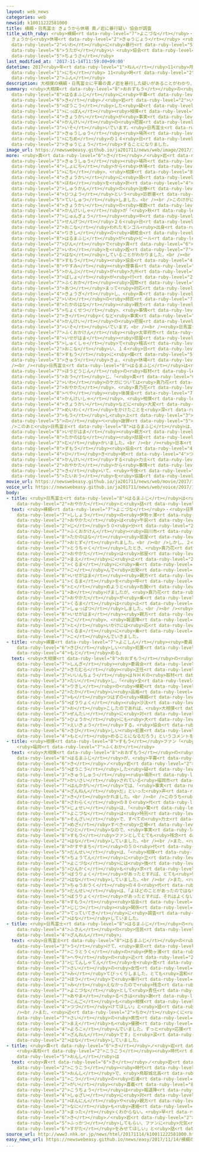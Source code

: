 ```yaml
---
layout: web_news
categories: web
newsid: k10011222581000
title: 横綱・日馬富士 きょうから休場 貴ノ岩に暴行疑い 協会が調査
title_with_ruby: <ruby>横綱<rt data-ruby-level="7">よこづな</rt></ruby>・<ruby>日馬富士<rt data-ruby-level="8">はるまふじ</rt></ruby>
  きょうから<ruby>休場<rt data-ruby-level="2">きゅうじょう</rt></ruby> <ruby>貴<rt data-ruby-level="6">き</rt></ruby>ノ<ruby>岩<rt
  data-ruby-level="2">いわ</rt></ruby>に<ruby>暴行<rt data-ruby-level="5">ぼうこう</rt></ruby><ruby>疑<rt
  data-ruby-level="6">うたが</rt></ruby>い <ruby>協会<rt data-ruby-level="4">きょうかい</rt></ruby>が<ruby>調査<rt
  data-ruby-level="5">ちょうさ</rt></ruby>
last_modified_at: '2017-11-14T11:59:00+09:00'
datetime: 2017<ruby>年<rt data-ruby-level="1">ねん</rt></ruby>11<ruby>月<rt data-ruby-level="1">がつ</rt></ruby>14<ruby>日<rt
  data-ruby-level="1">にち</rt></ruby> 11<ruby>時<rt data-ruby-level="2">じ</rt></ruby>59<ruby>分<rt
  data-ruby-level="2">ふん</rt></ruby>
description: 大相撲の横綱・日馬富士に平幕の貴ノ岩を暴行した疑いがあることがわかり、日本相撲協会が事実関係の把握を急いでいます。日馬富士は、九州場所３日目の１４日から休場することになりました。
summary: <ruby>大相撲<rt data-ruby-level="8">おおずもう</rt></ruby>の<ruby>横綱<rt data-ruby-level="7">よこづな</rt></ruby>・<ruby>日馬富士<rt
  data-ruby-level="8">はるまふじ</rt></ruby>に<ruby>平幕<rt data-ruby-level="6">ひらまく</rt></ruby>の<ruby>貴<rt
  data-ruby-level="6">き</rt></ruby>ノ<ruby>岩<rt data-ruby-level="2">いわ</rt></ruby>を<ruby>暴行<rt
  data-ruby-level="5">ぼうこう</rt></ruby>した<ruby>疑<rt data-ruby-level="6">うたが</rt></ruby>いがあることがわかり、<ruby>日本<rt
  data-ruby-level="1">にっぽん</rt></ruby><ruby>相撲<rt data-ruby-level="8">すもう</rt></ruby><ruby>協会<rt
  data-ruby-level="4">きょうかい</rt></ruby>が<ruby>事実<rt data-ruby-level="3">じじつ</rt></ruby><ruby>関係<rt
  data-ruby-level="4">かんけい</rt></ruby>の<ruby>把握<rt data-ruby-level="7">はあく</rt></ruby>を<ruby>急<rt
  data-ruby-level="3">いそ</rt></ruby>いでいます。<ruby>日馬富士<rt data-ruby-level="8">はるまふじ</rt></ruby>は、<ruby>九州<rt
  data-ruby-level="3">きゅうしゅう</rt></ruby><ruby>場所<rt data-ruby-level="3">ばしょ</rt></ruby>３<ruby>日目<rt
  data-ruby-level="1">にちめ</rt></ruby>の１４<ruby>日<rt data-ruby-level="1">にち</rt></ruby>から<ruby>休場<rt
  data-ruby-level="2">きゅうじょう</rt></ruby>することになりました。
image_url: https://newswebeasy.github.io/ja201711/news/web/image/2017/11/14/K10011222581_1711141032_1711141033_01_02.jpg
more: <ruby>貴<rt data-ruby-level="6">き</rt></ruby>ノ<ruby>岩<rt data-ruby-level="2">いわ</rt></ruby>は、<ruby>九州<rt
  data-ruby-level="3">きゅうしゅう</rt></ruby><ruby>場所<rt data-ruby-level="3">ばしょ</rt></ruby>を<ruby>初日<rt
  data-ruby-level="4">しょにち</rt></ruby>から<ruby>休場<rt data-ruby-level="2">きゅうじょう</rt></ruby>し１３<ruby>日<rt
  data-ruby-level="1">にち</rt></ruby>、<ruby>相撲<rt data-ruby-level="8">すもう</rt></ruby><ruby>協会<rt
  data-ruby-level="4">きょうかい</rt></ruby>に<ruby>頭<rt data-ruby-level="2">あたま</rt></ruby>の<ruby>骨<rt
  data-ruby-level="6">ほね</rt></ruby>を<ruby>折<rt data-ruby-level="4">お</rt></ruby>るなどのけがで２<ruby>週間<rt
  data-ruby-level="2">しゅうかん</rt></ruby>の<ruby>治療<rt data-ruby-level="7">ちりょう</rt></ruby>が<ruby>必要<rt
  data-ruby-level="4">ひつよう</rt></ruby>という<ruby>診断書<rt data-ruby-level="7">しんだんしょ</rt></ruby>を<ruby>提出<rt
  data-ruby-level="5">ていしゅつ</rt></ruby>しました。<br /><br />このけがについて、<ruby>相撲<rt data-ruby-level="8">すもう</rt></ruby><ruby>協会<rt
  data-ruby-level="4">きょうかい</rt></ruby>の<ruby>複数<rt data-ruby-level="5">ふくすう</rt></ruby>の<ruby>関係者<rt
  data-ruby-level="4">かんけいしゃ</rt></ruby>が「<ruby>秋<rt data-ruby-level="2">あき</rt></ruby><ruby>巡業<rt
  data-ruby-level="7">じゅんぎょう</rt></ruby><ruby>中<rt data-ruby-level="1">ちゅう</rt></ruby>の<ruby>先月<rt
  data-ruby-level="1">せんげつ</rt></ruby>２６<ruby>日<rt data-ruby-level="1">にち</rt></ruby>に<ruby>行<rt
  data-ruby-level="2">おこな</rt></ruby>われたモンゴル<ruby>出身<rt data-ruby-level="3">しゅっしん</rt></ruby><ruby>力士<rt
  data-ruby-level="4">りきし</rt></ruby>の<ruby>親睦会<rt data-ruby-level="7">しんぼくかい</rt></ruby>で、<ruby>日馬富士<rt
  data-ruby-level="8">はるまふじ</rt></ruby>が<ruby>ビール<rt data-ruby-level="7">びーる</rt></ruby><ruby>瓶<rt
  data-ruby-level="7">びん</rt></ruby>で<ruby>貴<rt data-ruby-level="6">き</rt></ruby>ノ<ruby>岩<rt
  data-ruby-level="2">いわ</rt></ruby>を<ruby>殴<rt data-ruby-level="7">なぐ</rt></ruby>った」と<ruby>話<rt
  data-ruby-level="2">はな</rt></ruby>していることがわかりました。<br /><br /><ruby>日本<rt data-ruby-level="1">にっぽん</rt></ruby><ruby>相撲<rt
  data-ruby-level="8">すもう</rt></ruby><ruby>協会<rt data-ruby-level="4">きょうかい</rt></ruby>は<ruby>八角<rt
  data-ruby-level="8">やすみ</rt></ruby><ruby>理事長<rt data-ruby-level="3">りじちょう</rt></ruby>など<ruby>幹部<rt
  data-ruby-level="5">かんぶ</rt></ruby>が<ruby>九州<rt data-ruby-level="3">きゅうしゅう</rt></ruby><ruby>場所<rt
  data-ruby-level="3">ばしょ</rt></ruby>が<ruby>行<rt data-ruby-level="2">おこな</rt></ruby>われている<ruby>福岡<rt
  data-ruby-level="7">ふくおか</rt></ruby><ruby>国際<rt data-ruby-level="5">こくさい</rt></ruby>センターに<ruby>集<rt
  data-ruby-level="3">あつ</rt></ruby>まって<ruby>対応<rt data-ruby-level="5">たいおう</rt></ruby>を<ruby>協議<rt
  data-ruby-level="4">きょうぎ</rt></ruby>し、<ruby>貴<rt data-ruby-level="6">き</rt></ruby>ノ<ruby>岩<rt
  data-ruby-level="2">いわ</rt></ruby>の<ruby>師匠<rt data-ruby-level="7">ししょう</rt></ruby>の<ruby>貴乃花<rt
  data-ruby-level="8">たかのはな</rt></ruby><ruby>親方<rt data-ruby-level="2">おやかた</rt></ruby>などから、<ruby>直接<rt
  data-ruby-level="5">ちょくせつ</rt></ruby>、<ruby>事情<rt data-ruby-level="5">じじょう</rt></ruby>を<ruby>聞<rt
  data-ruby-level="2">き</rt></ruby>くなど<ruby>事実<rt data-ruby-level="3">じじつ</rt></ruby><ruby>関係<rt
  data-ruby-level="4">かんけい</rt></ruby>の<ruby>把握<rt data-ruby-level="7">はあく</rt></ruby>を<ruby>急<rt
  data-ruby-level="3">いそ</rt></ruby>いでいます。<br /><br /><ruby>日馬富士<rt data-ruby-level="8">はるまふじ</rt></ruby>は、<ruby>福岡県<rt
  data-ruby-level="7">ふくおかけん</rt></ruby><ruby>太宰府市<rt data-ruby-level="7">だざいふし</rt></ruby>の<ruby>伊勢ヶ濱<rt
  data-ruby-level="8">いせがはま</rt></ruby><ruby>部屋<rt data-ruby-level="8">へや</rt></ruby>の<ruby>宿舎<rt
  data-ruby-level="5">しゅくしゃ</rt></ruby>で<ruby>稽古<rt data-ruby-level="7">けいこ</rt></ruby>を<ruby>行<rt
  data-ruby-level="2">おこな</rt></ruby>い、１４<ruby>日<rt data-ruby-level="1">にち</rt></ruby>の<ruby>相撲<rt
  data-ruby-level="8">すもう</rt></ruby>に<ruby>備<rt data-ruby-level="5">そな</rt></ruby>えていましたが、<ruby>急<rt
  data-ruby-level="3">きゅう</rt></ruby>きょ、<ruby>休場<rt data-ruby-level="2">きゅうじょう</rt></ruby>することになりました。<br
  /><br /><ruby>日馬富士<rt data-ruby-level="8">はるまふじ</rt></ruby>は<ruby>稽古<rt data-ruby-level="7">けいこ</rt></ruby>のあと<ruby>報道陣<rt
  data-ruby-level="7">ほうどうじん</rt></ruby>の<ruby>取材<rt data-ruby-level="4">しゅざい</rt></ruby>に<ruby>応<rt
  data-ruby-level="5">おう</rt></ruby>じ、「<ruby>貴<rt data-ruby-level="6">き</rt></ruby>ノ<ruby>岩<rt
  data-ruby-level="2">いわ</rt></ruby>のケガについては<ruby>貴乃花<rt data-ruby-level="8">たかのはな</rt></ruby><ruby>親方<rt
  data-ruby-level="2">おやかた</rt></ruby>、<ruby>貴乃花<rt data-ruby-level="8">たかのはな</rt></ruby><ruby>部屋<rt
  data-ruby-level="8">べや</rt></ruby><ruby>後援会<rt data-ruby-level="7">こうえんかい</rt></ruby>の<ruby>関係者<rt
  data-ruby-level="4">かんけいしゃ</rt></ruby>、<ruby>相撲<rt data-ruby-level="8">すもう</rt></ruby><ruby>協会<rt
  data-ruby-level="4">きょうかい</rt></ruby>などに<ruby>大変<rt data-ruby-level="4">たいへん</rt></ruby><ruby>迷惑<rt
  data-ruby-level="7">めいわく</rt></ruby>をかけたことを<ruby>深<rt data-ruby-level="3">ふか</rt></ruby>くおわび<ruby>申<rt
  data-ruby-level="3">もう</rt></ruby>し<ruby>上<rt data-ruby-level="3">あ</rt></ruby>げます」と<ruby>述<rt
  data-ruby-level="5">の</rt></ruby>べ<ruby>謝罪<rt data-ruby-level="5">しゃざい</rt></ruby>しました。<br
  />このあと<ruby>日馬富士<rt data-ruby-level="8">はるまふじ</rt></ruby>は、<ruby>師匠<rt data-ruby-level="7">ししょう</rt></ruby>の<ruby>伊勢ヶ濱<rt
  data-ruby-level="8">いせがはま</rt></ruby><ruby>親方<rt data-ruby-level="2">おやかた</rt></ruby>とともに<ruby>貴乃花<rt
  data-ruby-level="8">たかのはな</rt></ruby><ruby>部屋<rt data-ruby-level="8">べや</rt></ruby>に<ruby>向<rt
  data-ruby-level="3">む</rt></ruby>かいました。<br /><br /><ruby>日本<rt data-ruby-level="1">にっぽん</rt></ruby><ruby>相撲<rt
  data-ruby-level="8">すもう</rt></ruby><ruby>協会<rt data-ruby-level="4">きょうかい</rt></ruby>は、<ruby>引<rt
  data-ruby-level="4">ひ</rt></ruby>き<ruby>続<rt data-ruby-level="4">つづ</rt></ruby>き<ruby>関係<rt
  data-ruby-level="4">かんけい</rt></ruby>する<ruby>力士<rt data-ruby-level="4">りきし</rt></ruby>や<ruby>親方<rt
  data-ruby-level="2">おやかた</rt></ruby>から<ruby>事情<rt data-ruby-level="5">じじょう</rt></ruby>を<ruby>聞<rt
  data-ruby-level="2">き</rt></ruby>いて、<ruby>今後<rt data-ruby-level="2">こんご</rt></ruby>の<ruby>対応<rt
  data-ruby-level="5">たいおう</rt></ruby>を<ruby>協議<rt data-ruby-level="4">きょうぎ</rt></ruby>することにしています。
movie_url: https://newswebeasy.github.io/ja201711/news/web/movie/2017/11/14/k10011222581_201711141208_201711141209.mp4
voice_url: https://newswebeasy.github.io/ja201711/news/web/voice/2017/11/14/k10011222581_201711141208_201711141209.mp3
body:
- title: <ruby>日馬富士<rt data-ruby-level="8">はるまふじ</rt></ruby>は<ruby>貴乃花<rt data-ruby-level="8">たかのはな</rt></ruby><ruby>親方<rt
    data-ruby-level="2">おやかた</rt></ruby>と<ruby>話<rt data-ruby-level="2">はな</rt></ruby>せず
  text: <ruby>横綱<rt data-ruby-level="7">よこづな</rt></ruby>・<ruby>日馬富士<rt data-ruby-level="8">はるまふじ</rt></ruby>と<ruby>師匠<rt
    data-ruby-level="7">ししょう</rt></ruby>の<ruby>伊勢ヶ濱<rt data-ruby-level="8">いせがはま</rt></ruby><ruby>親方<rt
    data-ruby-level="2">おやかた</rt></ruby>は<ruby>午前<rt data-ruby-level="2">ごぜん</rt></ruby>１１<ruby>時<rt
    data-ruby-level="2">じ</rt></ruby>５０<ruby>分<rt data-ruby-level="2">ふん</rt></ruby>ごろ、<ruby>福岡県<rt
    data-ruby-level="7">ふくおかけん</rt></ruby><ruby>田川市<rt data-ruby-level="2">たがわし</rt></ruby>の<ruby>貴乃花<rt
    data-ruby-level="8">たかのはな</rt></ruby><ruby>部屋<rt data-ruby-level="8">べや</rt></ruby>を<ruby>訪<rt
    data-ruby-level="7">おとず</rt></ruby>れました。<br /><br />しかし、２<ruby>人<rt data-ruby-level="1">にん</rt></ruby>が<ruby>到着<rt
    data-ruby-level="7">とうちゃく</rt></ruby>したとき、<ruby>貴乃花<rt data-ruby-level="8">たかのはな</rt></ruby><ruby>親方<rt
    data-ruby-level="2">おやかた</rt></ruby>は<ruby>部屋<rt data-ruby-level="8">へや</rt></ruby>の<ruby>前<rt
    data-ruby-level="2">まえ</rt></ruby>に<ruby>止<rt data-ruby-level="2">と</rt></ruby>めていた<ruby>車<rt
    data-ruby-level="1">くるま</rt></ruby>に<ruby>乗<rt data-ruby-level="7">の</rt></ruby>り<ruby>込<rt
    data-ruby-level="7">こ</rt></ruby>んで<ruby>出発<rt data-ruby-level="3">しゅっぱつ</rt></ruby>しようとしていたところで、<ruby>伊勢ヶ濱<rt
    data-ruby-level="8">いせがはま</rt></ruby><ruby>親方<rt data-ruby-level="2">おやかた</rt></ruby>が<ruby>車<rt
    data-ruby-level="1">くるま</rt></ruby>を<ruby>呼<rt data-ruby-level="6">よ</rt></ruby>び<ruby>止<rt
    data-ruby-level="6">と</rt></ruby>めようと<ruby>右腕<rt data-ruby-level="7">みぎうで</rt></ruby>を<ruby>上<rt
    data-ruby-level="1">あ</rt></ruby>げましたが、<ruby>貴乃花<rt data-ruby-level="8">たかのはな</rt></ruby><ruby>親方<rt
    data-ruby-level="2">おやかた</rt></ruby>が<ruby>乗<rt data-ruby-level="3">の</rt></ruby>った<ruby>車<rt
    data-ruby-level="1">くるま</rt></ruby>は<ruby>止<rt data-ruby-level="2">と</rt></ruby>まらずにそのまま<ruby>出発<rt
    data-ruby-level="3">しゅっぱつ</rt></ruby>しました。<br /><br /><ruby>日馬富士<rt data-ruby-level="8">はるまふじ</rt></ruby>と<ruby>伊勢ヶ濱<rt
    data-ruby-level="8">いせがはま</rt></ruby><ruby>親方<rt data-ruby-level="2">おやかた</rt></ruby>は、その<ruby>後<rt
    data-ruby-level="2">ご</rt></ruby>、<ruby>報道陣<rt data-ruby-level="7">ほうどうじん</rt></ruby>の<ruby>問<rt
    data-ruby-level="3">と</rt></ruby>いかけには<ruby>応<rt data-ruby-level="5">おう</rt></ruby>じず、<ruby>車<rt
    data-ruby-level="1">くるま</rt></ruby>に<ruby>乗<rt data-ruby-level="7">の</rt></ruby>り<ruby>込<rt
    data-ruby-level="7">こ</rt></ruby>んでいきました。
- title: <ruby>横審<rt data-ruby-level="7">よこしん</rt></ruby><ruby>委員長<rt data-ruby-level="3">いいんちょう</rt></ruby>「<ruby>厳<rt
    data-ruby-level="6">きび</rt></ruby>しい<ruby>処置<rt data-ruby-level="6">しょち</rt></ruby><ruby>求<rt
    data-ruby-level="4">もと</rt></ruby>める」
  text: <ruby>大相撲<rt data-ruby-level="8">おおずもう</rt></ruby>の<ruby>横綱<rt data-ruby-level="7">よこづな</rt></ruby><ruby>審議<rt
    data-ruby-level="7">しんぎ</rt></ruby><ruby>委員会<rt data-ruby-level="3">いいんかい</rt></ruby>の<ruby>北村<rt
    data-ruby-level="2">きたむら</rt></ruby><ruby>正任<rt data-ruby-level="8">まさとう</rt></ruby><ruby>委員長<rt
    data-ruby-level="3">いいんちょう</rt></ruby>はＮＨＫの<ruby>取材<rt data-ruby-level="4">しゅざい</rt></ruby>に<ruby>対<rt
    data-ruby-level="3">たい</rt></ruby>し、「<ruby>全<rt data-ruby-level="3">ぜん</rt></ruby><ruby>力士<rt
    data-ruby-level="4">りきし</rt></ruby>の<ruby>模範<rt data-ruby-level="7">もはん</rt></ruby>となる<ruby>高<rt
    data-ruby-level="2">たか</rt></ruby>い<ruby>品格<rt data-ruby-level="5">ひんかく</rt></ruby>を<ruby>持<rt
    data-ruby-level="3">も</rt></ruby>つはずの<ruby>横綱<rt data-ruby-level="7">よこづな</rt></ruby>が<ruby>暴力<rt
    data-ruby-level="5">ぼうりょく</rt></ruby><ruby>沙汰<rt data-ruby-level="7">さた</rt></ruby>を<ruby>起<rt
    data-ruby-level="3">お</rt></ruby>こしたのであれば、<ruby>大相撲<rt data-ruby-level="8">おおずもう</rt></ruby><ruby>全体<rt
    data-ruby-level="3">ぜんたい</rt></ruby>に<ruby>対<rt data-ruby-level="3">たい</rt></ruby>する<ruby>評価<rt
    data-ruby-level="5">ひょうか</rt></ruby>にも<ruby>大<rt data-ruby-level="1">おお</rt></ruby>きく<ruby>影響<rt
    data-ruby-level="7">えいきょう</rt></ruby>する。<ruby>協会<rt data-ruby-level="4">きょうかい</rt></ruby>の<ruby>厳<rt
    data-ruby-level="6">きび</rt></ruby>しい<ruby>処置<rt data-ruby-level="6">しょち</rt></ruby>を<ruby>求<rt
    data-ruby-level="4">もと</rt></ruby>めることになるだろう」というコメントを<ruby>出<rt data-ruby-level="1">だ</rt></ruby>しました。
- title: <ruby>相撲<rt data-ruby-level="8">すもう</rt></ruby>ファン「<ruby>残念<rt data-ruby-level="4">ざんねん</rt></ruby>」
    <ruby>福岡<rt data-ruby-level="7">ふくおか</rt></ruby>
  text: <ruby>大相撲<rt data-ruby-level="8">おおずもう</rt></ruby>の<ruby>横綱<rt data-ruby-level="7">よこづな</rt></ruby>・<ruby>日馬富士<rt
    data-ruby-level="8">はるまふじ</rt></ruby>が、<ruby>平幕<rt data-ruby-level="6">ひらまく</rt></ruby>の<ruby>貴<rt
    data-ruby-level="6">き</rt></ruby>ノ<ruby>岩<rt data-ruby-level="2">いわ</rt></ruby>を<ruby>暴行<rt
    data-ruby-level="5">ぼうこう</rt></ruby>した<ruby>疑<rt data-ruby-level="6">うたが</rt></ruby>いがあることについて、<ruby>九州<rt
    data-ruby-level="3">きゅうしゅう</rt></ruby><ruby>場所<rt data-ruby-level="3">ばしょ</rt></ruby>が<ruby>開催<rt
    data-ruby-level="7">かいさい</rt></ruby>されている<ruby>福岡市<rt data-ruby-level="7">ふくおかし</rt></ruby>の<ruby>繁華街<rt
    data-ruby-level="7">はんかがい</rt></ruby>では、「<ruby>事実<rt data-ruby-level="3">じじつ</rt></ruby>であれば<ruby>残念<rt
    data-ruby-level="4">ざんねん</rt></ruby>だ」といった<ruby>声<rt data-ruby-level="2">こえ</rt></ruby>が<ruby>聞<rt
    data-ruby-level="2">き</rt></ruby>かれました。<br /><br />このうち<ruby>福岡市<rt data-ruby-level="7">ふくおかし</rt></ruby><ruby>早良区<rt
    data-ruby-level="8">さわらく</rt></ruby>の８０<ruby>代<rt data-ruby-level="3">だい</rt></ruby>の<ruby>女性<rt
    data-ruby-level="5">じょせい</rt></ruby>は、「<ruby>驚<rt data-ruby-level="7">おどろ</rt></ruby>きました。<ruby>横綱<rt
    data-ruby-level="7">よこづな</rt></ruby>は<ruby>特別<rt data-ruby-level="4">とくべつ</rt></ruby>な<ruby>存在<rt
    data-ruby-level="6">そんざい</rt></ruby>で、すべての<ruby>力士<rt data-ruby-level="4">りきし</rt></ruby>が<ruby>目指<rt
    data-ruby-level="3">めざ</rt></ruby>すべき<ruby>立場<rt data-ruby-level="2">たちば</rt></ruby>にある<ruby>人<rt
    data-ruby-level="1">ひと</rt></ruby>なので、<ruby>事実<rt data-ruby-level="3">じじつ</rt></ruby>であれば<ruby>相撲<rt
    data-ruby-level="8">すもう</rt></ruby>ファンとしてとても<ruby>残念<rt data-ruby-level="4">ざんねん</rt></ruby>です」と<ruby>話<rt
    data-ruby-level="2">はな</rt></ruby>していました。<br /><br />また、<ruby>福岡県<rt data-ruby-level="7">ふくおかけん</rt></ruby><ruby>粕屋町<rt
    data-ruby-level="8">かすやまち</rt></ruby>の５０<ruby>代<rt data-ruby-level="3">だい</rt></ruby>の<ruby>男性<rt
    data-ruby-level="5">だんせい</rt></ruby>は、「<ruby>相撲<rt data-ruby-level="8">すもう</rt></ruby>の<ruby>頂点<rt
    data-ruby-level="6">ちょうてん</rt></ruby>に<ruby>立<rt data-ruby-level="1">た</rt></ruby>つ<ruby>横綱<rt
    data-ruby-level="7">よこづな</rt></ruby>には<ruby>強<rt data-ruby-level="2">つよ</rt></ruby>さだけでなく<ruby>品格<rt
    data-ruby-level="5">ひんかく</rt></ruby>も<ruby>求<rt data-ruby-level="4">もと</rt></ruby>められるので、<ruby>暴力<rt
    data-ruby-level="5">ぼうりょく</rt></ruby>があったとすれば、とても<ruby>残念<rt data-ruby-level="4">ざんねん</rt></ruby>です」と<ruby>話<rt
    data-ruby-level="2">はな</rt></ruby>していました。<br /><br />また、<ruby>福岡市<rt data-ruby-level="7">ふくおかし</rt></ruby><ruby>中央区<rt
    data-ruby-level="3">ちゅうおうく</rt></ruby>の４０<ruby>代<rt data-ruby-level="3">だい</rt></ruby>の<ruby>男性<rt
    data-ruby-level="5">だんせい</rt></ruby>は、「よほどのことがあったのではないかと<ruby>思<rt data-ruby-level="2">おも</rt></ruby>いますが、<ruby>暴力<rt
    data-ruby-level="5">ぼうりょく</rt></ruby>があったとすれば、それはよくないことなので、<ruby>日本<rt data-ruby-level="1">にっぽん</rt></ruby><ruby>相撲<rt
    data-ruby-level="8">すもう</rt></ruby><ruby>協会<rt data-ruby-level="4">きょうかい</rt></ruby>には、<ruby>事実<rt
    data-ruby-level="3">じじつ</rt></ruby><ruby>関係<rt data-ruby-level="4">かんけい</rt></ruby>を<ruby>徹底的<rt
    data-ruby-level="7">てっていてき</rt></ruby>に<ruby>調査<rt data-ruby-level="5">ちょうさ</rt></ruby>してほしい」と<ruby>話<rt
    data-ruby-level="2">はな</rt></ruby>していました。
- title: <ruby>日馬富士<rt data-ruby-level="8">はるまふじ</rt></ruby>の<ruby>部屋<rt data-ruby-level="8">へや</rt></ruby><ruby>付近<rt
    data-ruby-level="4">ふきん</rt></ruby>の<ruby>住民<rt data-ruby-level="4">じゅうみん</rt></ruby>「<ruby>残念<rt
    data-ruby-level="4">ざんねん</rt></ruby>」
  text: <ruby>日馬富士<rt data-ruby-level="8">はるまふじ</rt></ruby>の<ruby>休場<rt data-ruby-level="2">きゅうじょう</rt></ruby>を<ruby>受<rt
    data-ruby-level="3">う</rt></ruby>けて、<ruby>東京<rt data-ruby-level="2">とうきょう</rt></ruby>・<ruby>江東区<rt
    data-ruby-level="7">こうとうく</rt></ruby>の<ruby>伊勢ヶ濱<rt data-ruby-level="8">いせがはま</rt></ruby><ruby>部屋<rt
    data-ruby-level="8">へや</rt></ruby>の<ruby>近<rt data-ruby-level="2">ちか</rt></ruby>くで<ruby>自転車店<rt
    data-ruby-level="3">じてんしゃてん</rt></ruby>を<ruby>営<rt data-ruby-level="5">いとな</rt></ruby>む７１<ruby>歳<rt
    data-ruby-level="7">さい</rt></ruby>の<ruby>女性<rt data-ruby-level="5">じょせい</rt></ruby>は「ニュースを<ruby>見<rt
    data-ruby-level="1">み</rt></ruby>てびっくりしました。とても<ruby>温和<rt data-ruby-level="3">おんわ</rt></ruby>な<ruby>方<rt
    data-ruby-level="2">ほう</rt></ruby>で<ruby>暴行<rt data-ruby-level="5">ぼうこう</rt></ruby>するようには<ruby>見<rt
    data-ruby-level="1">み</rt></ruby>えなかったので<ruby>残念<rt data-ruby-level="4">ざんねん</rt></ruby>です。<ruby>横綱<rt
    data-ruby-level="7">よこづな</rt></ruby>として<ruby>責任<rt data-ruby-level="5">せきにん</rt></ruby>がありしっかり<ruby>謝<rt
    data-ruby-level="7">あやま</rt></ruby>るべきは<ruby>謝<rt data-ruby-level="7">あやま</rt></ruby>って<ruby>今後<rt
    data-ruby-level="2">こんご</rt></ruby>も<ruby>相撲<rt data-ruby-level="8">すもう</rt></ruby>を<ruby>続<rt
    data-ruby-level="4">つづ</rt></ruby>けてほしい」と<ruby>話<rt data-ruby-level="2">はな</rt></ruby>していました。<br
    /><br />また、<ruby>近<rt data-ruby-level="2">ちか</rt></ruby>くに<ruby>住<rt data-ruby-level="3">す</rt></ruby>む８５<ruby>歳<rt
    data-ruby-level="7">さい</rt></ruby>の<ruby>男性<rt data-ruby-level="5">だんせい</rt></ruby>は「この<ruby>前<rt
    data-ruby-level="2">まえ</rt></ruby>も<ruby>優勝<rt data-ruby-level="6">ゆうしょう</rt></ruby>して<ruby>喜<rt
    data-ruby-level="4">よろこ</rt></ruby>んでいました。ずっと<ruby>応援<rt data-ruby-level="7">おうえん</rt></ruby>してきただけにただただ<ruby>残念<rt
    data-ruby-level="4">ざんねん</rt></ruby>です」と<ruby>涙<rt data-ruby-level="7">なみだ</rt></ruby>をこらえながら<ruby>話<rt
    data-ruby-level="2">はな</rt></ruby>していました。
- title: <ruby>貴<rt data-ruby-level="6">き</rt></ruby>ノ<ruby>岩<rt data-ruby-level="2">いわ</rt></ruby>
    <ruby>高校<rt data-ruby-level="2">こうこう</rt></ruby><ruby>時代<rt data-ruby-level="3">じだい</rt></ruby>の<ruby>恩師<rt
    data-ruby-level="5">おんし</rt></ruby>は
  text: <ruby>貴<rt data-ruby-level="6">き</rt></ruby>ノ<ruby>岩<rt data-ruby-level="2">いわ</rt></ruby>の<ruby>高校<rt
    data-ruby-level="2">こうこう</rt></ruby><ruby>時代<rt data-ruby-level="3">じだい</rt></ruby>の<ruby>恩師<rt
    data-ruby-level="5">おんし</rt></ruby>で、<ruby>鳥取城北高<rt data-ruby-level="8">とっとりじょうほくこう</rt></ruby><ruby>校<rt
    data-ruby-level="1">こう</rt></ruby>の<ruby>石浦<rt data-ruby-level="7">いしうら</rt></ruby><ruby>外<rt
    data-ruby-level="2">がい</rt></ruby><ruby>喜義<rt data-ruby-level="8">きよし</rt></ruby><ruby>校長<rt
    data-ruby-level="2">こうちょう</rt></ruby>は<ruby>報道陣<rt data-ruby-level="7">ほうどうじん</rt></ruby>の<ruby>取材<rt
    data-ruby-level="4">しゅざい</rt></ruby>に<ruby>対<rt data-ruby-level="3">たい</rt></ruby>し、「<ruby>本人<rt
    data-ruby-level="1">ほんにん</rt></ruby>や<ruby>親方<rt data-ruby-level="2">おやかた</rt></ruby>からも<ruby>何<rt
    data-ruby-level="2">なに</rt></ruby>も<ruby>連絡<rt data-ruby-level="7">れんらく</rt></ruby>はなく<ruby>全<rt
    data-ruby-level="3">まった</rt></ruby>くわからない。<ruby>早<rt data-ruby-level="1">はや</rt></ruby>く<ruby>貴<rt
    data-ruby-level="6">き</rt></ruby>ノ<ruby>岩<rt data-ruby-level="2">いわ</rt></ruby>に<ruby>復活<rt
    data-ruby-level="5">ふっかつ</rt></ruby>してもらい、ファンに<ruby>元気<rt data-ruby-level="2">げんき</rt></ruby>な<ruby>姿<rt
    data-ruby-level="6">すがた</rt></ruby>をみせてほしい」と<ruby>話<rt data-ruby-level="2">はな</rt></ruby>しました。
source_url: http://www3.nhk.or.jp/news/html/20171114/k10011222581000.html
easy_news_url: https://newswebeasy.github.io/news/easy/2017/11/14/横綱の日馬富士が力士を殴ってけがをさせた疑い
...
```

